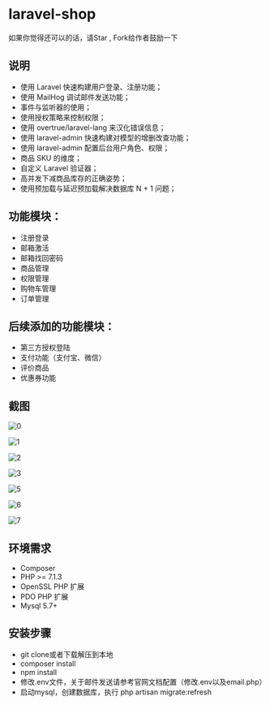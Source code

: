 # laravel-shop

如果你觉得还可以的话，请Star , Fork给作者鼓励一下

## 说明
- 使用 Laravel 快速构建用户登录、注册功能；
- 使用 MailHog 调试邮件发送功能；
- 事件与监听器的使用；
- 使用授权策略来控制权限；
- 使用 overtrue/laravel-lang 来汉化错误信息；
- 使用 laravel-admin 快速构建对模型的增删改查功能；
- 使用 laravel-admin 配置后台用户角色、权限；
- 商品 SKU 的维度；
- 自定义 Laravel 验证器；
- 高并发下减商品库存的正确姿势；
- 使用预加载与延迟预加载解决数据库 N + 1 问题；


## 功能模块：
- 注册登录
- 邮箱激活
- 邮箱找回密码
- 商品管理
- 权限管理
- 购物车管理
- 订单管理

## 后续添加的功能模块：
- 第三方授权登陆
- 支付功能（支付宝、微信）
- 评价商品
- 优惠券功能

## 截图

![0](https://user-images.githubusercontent.com/324764/41385028-c1329666-6fab-11e8-8052-eb8d863cb766.png)


![1](https://user-images.githubusercontent.com/324764/41385029-c1a58dba-6fab-11e8-9c15-5cdf85f848b6.gif)


![2](https://user-images.githubusercontent.com/324764/41385030-c2034504-6fab-11e8-8b7a-04797afa6b28.png)


![3](https://user-images.githubusercontent.com/324764/41385031-c267b3ae-6fab-11e8-815c-5a027ca34318.png)


![5](https://user-images.githubusercontent.com/324764/41385032-c2c82de2-6fab-11e8-9aa6-0d88cc486dfe.png)


![6](https://user-images.githubusercontent.com/324764/41385033-c32a3140-6fab-11e8-8deb-fb23fe3ae8a6.png)


![7](https://user-images.githubusercontent.com/324764/41385034-c39c59c8-6fab-11e8-899a-5f042fa0bd1d.png)


## 环境需求

* Composer
* PHP >= 7.1.3
* OpenSSL PHP 扩展
* PDO PHP 扩展
* Mysql 5.7+

## 安装步骤

* git clone或者下载解压到本地
* composer install
* npm install
* 修改.env文件，关于邮件发送请参考官网文档配置（修改.env以及email.php）
* 启动mysql，创建数据库，执行 php artisan migrate:refresh
